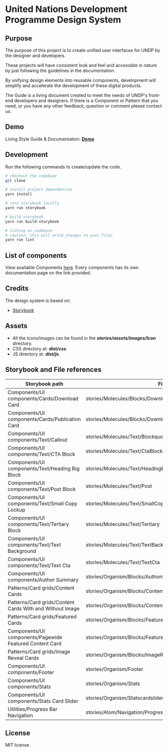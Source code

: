 # United Nations Development Programme Design System

## Purpose

The purpose of this project is to create unified user interfaces for UNDP by the designer and developers.

These projects will have consistent look and feel and accessible in nature by just following the guidelines in the documentation.

By unifying design elements into reusable components, development will simplify and accelerate the development of these digital products.

The Guide is a living document created to meet the needs of UNDP's front-end developers and designers. If there is a Component or Pattern that you need, or you have any other feedback, question or comment please contact us.

## Demo

Living Style Guide & Documentation: **[Demo](https://design.undp.org)**


## Development

Run the following commands to create/update the code.

```bash
# checkout the codebase
git clone

# install project dependencies
yarn install

# runs storybook locally
yarn run storybook

# build storybook
yarn run build-storybook

# linting on codebase
# caution: this will write changes to your files
yarn run lint
```

## List of components

View available Components [here](https://design.undp.org). Every components has its own documentation page on the link provided.

## Credits

The design system is based on:

- [Storybook](https://storybook.js.org/)

## Assets

- All the icons/images can be found in the ***stories/assets/images/Icon*** directory.
- CSS directory at: ***dist/css***.
- JS directory at: ***dist/js***.

## Storybook and File references

| Storybook path  | File path |
| ------------- | ------------- |
| Components/UI components/Cards/Download Card   | stories/Molecules/Blocks/DownloadCard/DownloadCard  |
| Components/UI components/Cards/Publication Card  | stories/Molecules/Blocks/DownloadCard/PublicationCard  |
| Components/UI components/Text/Callout   | stories/Molecules/Text/BlockquoteComponent  |
| Components/UI components/Text/CTA Block  | stories/Molecules/Text/CtaBlock  |
| Components/UI components/Text/Heading Big Block  | stories/Molecules/Text/HeadingBig  |
| Components/UI components/Text/Post Block  | stories/Molecules/Text/Post  |
| Components/UI components/Text/Small Copy Lockup  | stories/Molecules/Text/SmallCopy  |
| Components/UI components/Text/Tertiary Block  | stories/Molecules/Text/Tertiary  |
| Components/UI components/Text/Text Background  | stories/Molecules/Text/TextBackground  |
| Components/UI components/Text/Text Cta  | stories/Molecules/Text/TextCta  |
| Components/UI components/Author Summary  | stories/Organism/Blocks/Authorcard  |
| Patterns/Card grids/Content Cards  | stories/Organism/Blocks/ContentCard  |
| Patterns/Card grids/Content Cards With and Without Image  | stories/Organism/Blocks/ContentCardWithAndWithoutImage  |
| Patterns/Card grids/Featured Cards  | stories/Organism/Blocks/FeaturedContentCard/FeaturedCard  |
| Components/UI components/Pagewide Featured Content Card  | stories/Organism/Blocks/FeaturedContentCard/PagewideContentCard  |
| Patterns/Card grids/Image Reveal Cards  | stories/Organism/Blocks/ImageRevealCards  |
| Components/UI components/Footer  | stories/Organism/Footer  |
| Components/UI components/Stats  | stories/Organism/Stats  |
| Components/UI components/Stats Card Slider  | stories/Organism/Statscardslider  |
| Utilities/Progress Bar Navigation  | stories/Atom/Navigation/ProgressBarNavigation  |

## License

MIT license.
